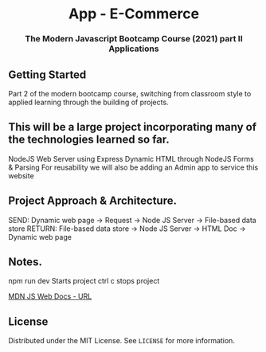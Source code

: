 <h1 align="center">App - E-Commerce</h1>

<h3 align="center">The Modern Javascript Bootcamp Course (2021) part II Applications</h3>    

<!-- GETTING STARTED -->
## Getting Started
Part 2 of the modern bootcamp course, switching from classroom style to applied learning through the building of projects. 


## This will be a large project incorporating many of the technologies learned so far.
NodeJS Web Server using Express
Dynamic HTML through NodeJS
Forms & Parsing
For reusability we will also be adding an Admin app to service this website

## Project Approach & Architecture.
SEND: Dynamic web page -> Request -> Node JS Server -> File-based data store
RETURN: File-based data store -> Node JS Server -> HTML Doc -> Dynamic web page
## Notes.
npm run dev 
Starts project
ctrl c
stops project



[MDN JS Web Docs - URL](https://developer.mozilla.org/en-US/docs/Web/javascript)

<!-- LICENSE -->
## License

Distributed under the MIT License. See `LICENSE` for more information.